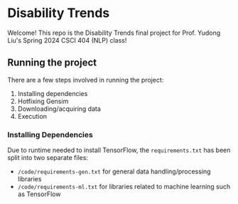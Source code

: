 # Disability Trends

Welcome! This repo is the Disability Trends final project for Prof. Yudong Liu's Spring 2024 CSCI 404 (NLP) class!

## Running the project
There are a few steps involved in running the project:

1. Installing dependencies
2. Hotfixing Gensim
3. Downloading/acquiring data
4. Execution

### Installing Dependencies

Due to runtime needed to install TensorFlow, the `requirements.txt` has been split into two separate files:

- `/code/requirements-gen.txt` for general data handling/processing libraries
- `/code/requirements-ml.txt` for libraries related to machine learning such as TensorFlow